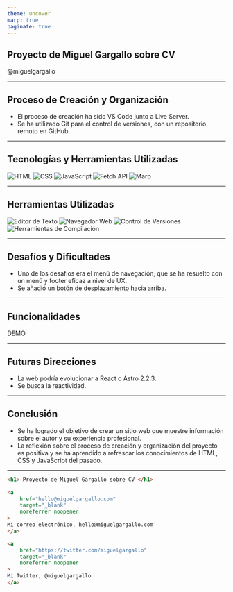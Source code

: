 ```yaml
---
theme: uncover
marp: true
paginate: true
---
```


## Proyecto de Miguel Gargallo sobre CV
@miguelgargallo

---


## Proceso de Creación y Organización

- El proceso de creación ha sido VS Code junto a Live Server.
- Se ha utilizado Git para el control de versiones, con un repositorio remoto en GitHub.

---

## Tecnologías y Herramientas Utilizadas

![HTML](https://img.shields.io/badge/HTML-HTML5-orange)
![CSS](https://img.shields.io/badge/CSS-CSS3-blue)
![JavaScript](https://img.shields.io/badge/JavaScript-ES6-yellow)
![Fetch API](https://img.shields.io/badge/Fetch_API-API-red)
![Marp](https://img.shields.io/badge/Marp-Markdown-blue)

---

## Herramientas Utilizadas

![Editor de Texto](https://img.shields.io/badge/Editor_de_Texto-VS_Code-blue)
![Navegador Web](https://img.shields.io/badge/Navegador_Web-Chrome-green)
![Control de Versiones](https://img.shields.io/badge/Control_de_Versiones-Git-blueviolet)
![Herramientas de Compilación](https://img.shields.io/badge/Herramientas_de_Compilación-NPM-yellow)

---

## Desafíos y Dificultades

- Uno de los desafios era el menú de navegación, que se ha resuelto con un menú y footer eficaz a nivel de UX.
- Se añadió un botón de desplazamiento hacia arriba.

---

## Funcionalidades

DEMO

---

## Futuras Direcciones

- La web podría evolucionar a React o Astro 2.2.3.
- Se busca la reactividad.

---

## Conclusión

- Se ha logrado el objetivo de crear un sitio web que muestre información sobre el autor y su experiencia profesional.
- La reflexión sobre el proceso de creación y organización del proyecto es positiva y se ha aprendido a refrescar los conocimientos de HTML, CSS y JavaScript del pasado.

---

```html
<h1> Proyecto de Miguel Gargallo sobre CV </h1>
 
<a 
    href="hello@miguelgargallo.com"
    target="_blank"
    noreferrer noopener
>
Mi correo electrónico, hello@miguelgargallo.com
</a>

<a 
    href="https://twitter.com/miguelgargallo"
    target="_blank"
    noreferrer noopener
>
Mi Twitter, @miguelgargallo
</a>
```